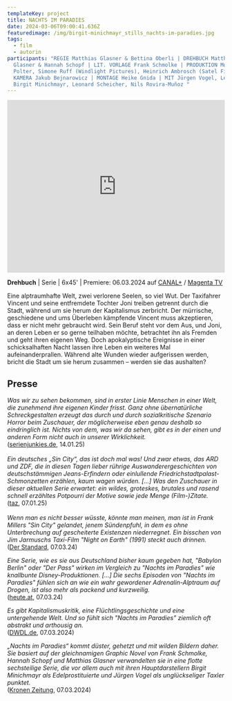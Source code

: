 ```yaml
---
templateKey: project
title: NACHTS IM PARADIES
date: 2024-03-06T09:00:41.636Z
featuredimage: /img/birgit-minichmayr_stills_nachts-im-paradies.jpg
tags:
  - film
  - autorin
participants: "REGIE Matthias Glasner & Bettina Oberli | DREHBUCH Matthias
  Glasner & Hannah Schopf | LIT. VORLAGE Frank Schmolke | PRODUKTION Moritz
  Polter, Simone Ruff (Windlight Pictures), Heinrich Ambrosch (Satel Film) |
  KAMERA Jakub Bejnarowicz | MONTAGE Heike Gnida | MIT Jürgen Vogel, Lea Drinda,
  Birgit Minichmayr, Leonard Scheicher, Nils Rovira-Muñoz "
---
```

<iframe width="100%" height="400" src="https://www.youtube.com/embed/JeL2n-1eZPw?si=RluXM-MXdVbEJYQd" title="YouTube video player" frameborder="0" allow="accelerometer; autoplay; clipboard-write; encrypted-media; gyroscope; picture-in-picture; web-share" allowfullscreen></iframe>

**Drehbuch** | Serie | 6x45' | Premiere: 06.03.2024 auf [CANAL+](https://www.canalplus.at/highlights/nachtsimparadies/) / [Magenta TV](https://web2.magentatv.de/serie/nachts-im-paradies/s01-e01/folge-1/GN_EP051051160001)

Eine alptraumhafte Welt, zwei verlorene Seelen, so viel Wut. Der Taxifahrer Vincent und seine entfremdete Tochter Joni treiben getrennt durch die Stadt, während um sie herum der Kapitalismus zerbricht. Der mürrische, geschiedene und ums Überleben kämpfende Vincent muss akzeptieren, dass er nicht mehr gebraucht wird. Sein Beruf steht vor dem Aus, und Joni, an deren Leben er so gerne teilhaben möchte, betrachtet ihn als Fremden und geht ihren eigenen Weg. Doch apokalyptische Ereignisse in einer schicksalhaften Nacht lassen ihre Leben ein weiteres Mal aufeinanderprallen. Während alte Wunden wieder aufgerissen werden, bricht die Stadt um sie herum zusammen – werden sie das aushalten?

## Presse

*Was wir zu sehen bekommen, sind in erster Linie Menschen in einer Welt, die zunehmend ihre eigenen Kinder frisst. Ganz ohne übernatürliche Schreckgestalten erzeugt das durch und durch sozialkritische Szenario Horror beim Zuschauer, der möglicherweise eben genau deshalb so eindringlich ist. Nichts von dem, was wir da sehen, gibt es in der einen und anderen Form nicht auch in unserer Wirklichkeit.*\
([serienjunkies.de](https://www.serienjunkies.de/news/reviews/weltuntergangs-kritik-zur-serie-nachts-im-paradies-suendenbabel-des-93504218.html), 14.01.25)\
\
*Ein deutsches „Sin City“, das ist doch mal was! Und zwar etwas, das ARD und ZDF, die in diesen Tagen lieber rührige Auswanderergeschichten von deutschstämmigen Jeans-Erfindern oder einlullende Friedrichstadtpalast-Schmonzetten erzählen, kaum wagen würden. \[...] Was den Zuschauer in dieser aktuellen Serie erwartet: ein wildes, groteskes, ­brutales und rasend schnell erzähltes Potpourri der Motive sowie jede Menge (Film-)Zitate.*\
([taz](https://taz.de/Sci-Fi-Serie-Nachts-im-Paradies/!6057088/), 07.01.25)\
\
*Wenn man es nicht besser wüsste, könnte man meinen, man ist in Frank Millers "Sin City" gelandet, jenem Sündenpfuhl, in dem es ohne Unterbrechung auf gescheiterte Existenzen niederregnet. Ein bisschen von Jim Jarmuschs Taxi-Film "Night on Earth" (1991) steckt auch drinnen.*\
([Der Standard](https://www.derstandard.at/story/3000000210579/nachts-im-paradies-bei-canal-deutscher-noir-mit-birgit-minichmayr-mit-juergen-vogel?ref=rss), 07.03.24)

*Eine Serie, wie es sie aus Deutschland bisher kaum gegeben hat, "Babylon Berlin" oder "Der Pass" wirken im Vergleich zu "Nachts im Paradies" wie knallbunte Disney-Produktionen. \[...] Die sechs Episoden von "Nachts im Paradies" fühlen sich an wie ein wahr gewordener Adrenalin-Alptraum auf Drogen, ist also mehr als packend und kurzweilig.*\
([heute.at](https://amp.heute.at/s/birgit-minichmayr-wird-in-dieser-serie-zur-comic-figur-120023577), 07.03.24)

*Es gibt Kapitalismuskritik, eine Flüchtlingsgeschichte und eine untergehende Welt. Und so fühlt sich "Nachts im Paradies" ziemlich oft abstrakt und arthousig an.*\
([DWDL.de](https://www.dwdl.de/magazin/97073/nachts_im_paradies_viel_arthouse_wenig_mainstream/?utm_source=&utm_medium=&utm_campaign=&utm_term=), 07.03.2024)

*„Nachts im Paradies“ kommt düster, gehetzt und mit wilden Bildern daher. Sie basiert auf der gleichnamigen Graphic Novel von Frank Schmolke, Hannah Schopf und Matthias Glasner verwandelten sie in eine flotte sechsteilige Serie, die vor allem auch mit ihren Hauptdarstellern Birgit Minichmayr als Edelprostituierte und Jürgen Vogel als unglückseliger Taxler punktet.*\
([Kronen Zeitung](https://www.krone.at/3279781), 07.03.2024)